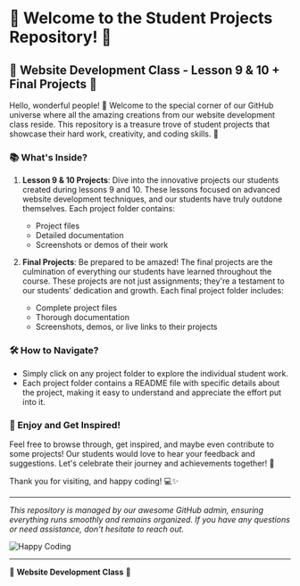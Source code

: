 # 🎉 Welcome to the Student Projects Repository! 🎉

## 🌟 Website Development Class - Lesson 9 & 10 + Final Projects 🌟

Hello, wonderful people! 👋 Welcome to the special corner of our GitHub universe where all the amazing creations from our website development class reside. This repository is a treasure trove of student projects that showcase their hard work, creativity, and coding skills. 🚀

### 📚 What's Inside?

1. **Lesson 9 & 10 Projects**: Dive into the innovative projects our students created during lessons 9 and 10. These lessons focused on advanced website development techniques, and our students have truly outdone themselves. Each project folder contains:
   - Project files
   - Detailed documentation
   - Screenshots or demos of their work

2. **Final Projects**: Be prepared to be amazed! The final projects are the culmination of everything our students have learned throughout the course. These projects are not just assignments; they're a testament to our students' dedication and growth. Each final project folder includes:
   - Complete project files
   - Thorough documentation
   - Screenshots, demos, or live links to their projects

### 🛠 How to Navigate?

- Simply click on any project folder to explore the individual student work.
- Each project folder contains a README file with specific details about the project, making it easy to understand and appreciate the effort put into it.

### 🎈 Enjoy and Get Inspired!

Feel free to browse through, get inspired, and maybe even contribute to some projects! Our students would love to hear your feedback and suggestions. Let's celebrate their journey and achievements together! 🎊

Thank you for visiting, and happy coding! 💻✨

---

*This repository is managed by our awesome GitHub admin, ensuring everything runs smoothly and remains organized. If you have any questions or need assistance, don't hesitate to reach out.*

![Happy Coding](https://media.giphy.com/media/l0MYGBD80oDNau8tW/giphy.gif)

---

🚀 **Website Development Class** 🚀
